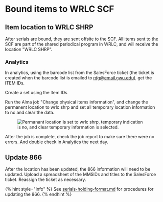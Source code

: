 # Bound items to WRLC SCF

## Item location to WRLC SHRP

After serials are bound, they are sent offsite to the SCF. All items sent to the SCF are part of the shared periodical program in WRLC, and will receive the location "WRLC SHRP".&#x20;

### Analytics

In analytics, using the barcode list from the SalesForce ticket (the ticket is created when the barcode list is emailed to rdg@email.gwu.edu), get the ITEM IDs.&#x20;

Create a set using the Item IDs.

Run the Alma job "Change physical items information", and change the permanent location to wrlc shrp and set all temporary location information to no and clear the data.&#x20;

<figure><img src="https://lh5.googleusercontent.com/fA-QtRb41-RSGYlRsLF8ctg9ARA0LzLEmfFNc5pnY5ynzLq7eLm6xgZlu9Ad4yAUZ8x5rJwcpPUO01srj6wb-G-bTkdzEbltKRqFG0LvtClT4Oo6elK_Llv3KJCadnfTwaXIK_bxS7rc132o69_f_qeC-d0Lzelw" alt="Permanant location is set to wrlc shrp, temporary indication is no, and clear temporary information is selected."><figcaption></figcaption></figure>

After the job is complete, check the job report to make sure there were no errors. And double check in Analytics the next day.&#x20;

## Update 866

After the location has been updated, the 866 information will need to be updated. Upload a spreadsheet of the MMSIDs and titles to the SalesForce ticket. Reassign the ticket as necessary.&#x20;

{% hint style="info" %}
See [serials-holding-format.md](serials-holding-format.md "mention") for procedures for updating the 866.
{% endhint %}

